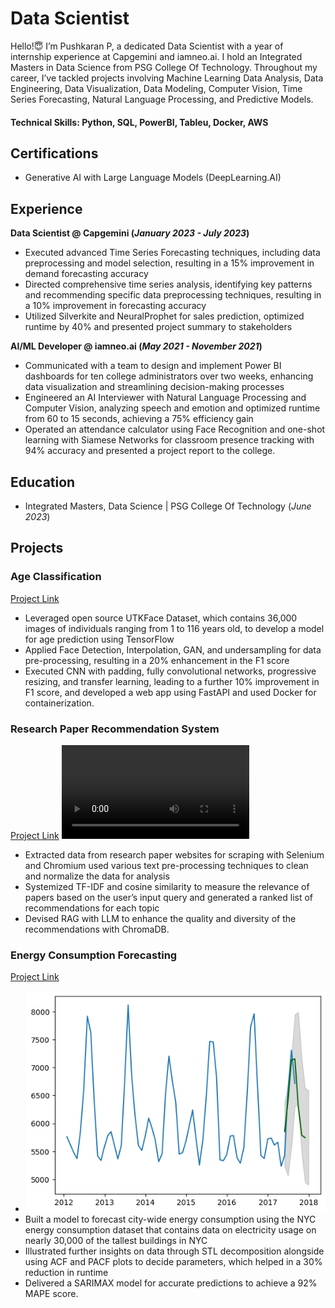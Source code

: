 # Data Scientist

Hello!😇 I’m Pushkaran P, a dedicated Data Scientist  with a year of internship experience at Capgemini and iamneo.ai. I hold an Integrated Masters in Data Science from PSG College Of Technology. Throughout my career, I’ve tackled projects involving Machine Learning Data Analysis, Data Engineering, Data Visualization, Data Modeling, Computer Vision, Time Series Forecasting, Natural Language Processing, and Predictive Models.

#### Technical Skills: Python, SQL, PowerBI, Tableu, Docker, AWS

## Certifications
- Generative AI with Large Language Models (DeepLearning.AI)

## Experience
**Data Scientist @ Capgemini (_January 2023 - July 2023_)**
- Executed advanced Time Series Forecasting techniques, including data preprocessing and model selection, resulting in a 
15% improvement in demand forecasting accuracy
- Directed comprehensive time series analysis, identifying key patterns and recommending specific data preprocessing 
techniques, resulting in a 10% improvement in forecasting accuracy
- Utilized Silverkite and NeuralProphet for sales prediction, optimized runtime by 40% and presented project summary to 
stakeholders

**AI/ML Developer @ iamneo.ai (_May 2021 - November 2021_)**
- Communicated with a team to design and implement Power BI dashboards for ten college administrators over two weeks, 
enhancing data visualization and streamlining decision-making processes
- Engineered an AI Interviewer with Natural Language Processing and Computer Vision, analyzing speech and emotion and 
optimized runtime from 60 to 15 seconds, achieving a 75% efficiency gain
- Operated an attendance calculator using Face Recognition and one-shot learning with Siamese Networks for classroom 
presence tracking with 94% accuracy and presented a project report to the college.

## Education
- Integrated Masters, Data Science | PSG College Of Technology (_June 2023_)

## Projects
### Age Classification
[Project Link](https://github.com/Pushkaran-P/Age-Race-Classification)
- Leveraged open source UTKFace Dataset, which contains 36,000 images of individuals ranging from 1 to 116 years old,
to develop a model for age prediction using TensorFlow
- Applied Face Detection, Interpolation, GAN, and undersampling for data pre-processing, resulting in a 20% enhancement
in the F1 score
- Executed CNN with padding, fully convolutional networks, progressive resizing, and transfer learning, leading to a further
10% improvement in F1 score, and developed a web app using FastAPI and used Docker for containerization.

### Research Paper Recommendation System
[Project Link](https://github.com/Pushkaran-P/Research-Paper-Recommendation)
![Demo](/assets/chatbot.mp4)
- Extracted data from research paper websites for scraping with Selenium and Chromium used various text pre-processing techniques to clean and normalize the data for analysis
- Systemized TF-IDF and cosine similarity to measure the relevance of papers based on the user’s input query and generated a ranked list of recommendations for each topic
- Devised RAG with LLM to enhance the quality and diversity of the recommendations with ChromaDB.

### Energy Consumption Forecasting
[Project Link](https://github.com/Pushkaran-P/Energy-Consumption-Forecasting)
- ![Forecast](/assets/forecast.png)
- Built a model to forecast city-wide energy consumption using the NYC energy consumption dataset that contains data on electricity usage on nearly 30,000 of the tallest buildings in NYC
- Illustrated further insights on data through STL decomposition alongside using ACF and PACF plots to decide parameters, which helped in a 30% reduction in runtime
- Delivered a SARIMAX model for accurate predictions to achieve a 92% MAPE score.
